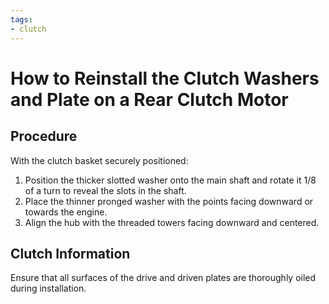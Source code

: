 ```yaml
---
tags:
- clutch
---
```


# How to Reinstall the Clutch Washers and Plate on a Rear Clutch Motor

## Procedure

With the clutch basket securely positioned:

1. Position the thicker slotted washer onto the main shaft and rotate it 1/8 of a turn to reveal the slots in the shaft.
2. Place the thinner pronged washer with the points facing downward or towards the engine.
3. Align the hub with the threaded towers facing downward and centered.

## Clutch Information

Ensure that all surfaces of the drive and driven plates are thoroughly oiled during installation.
